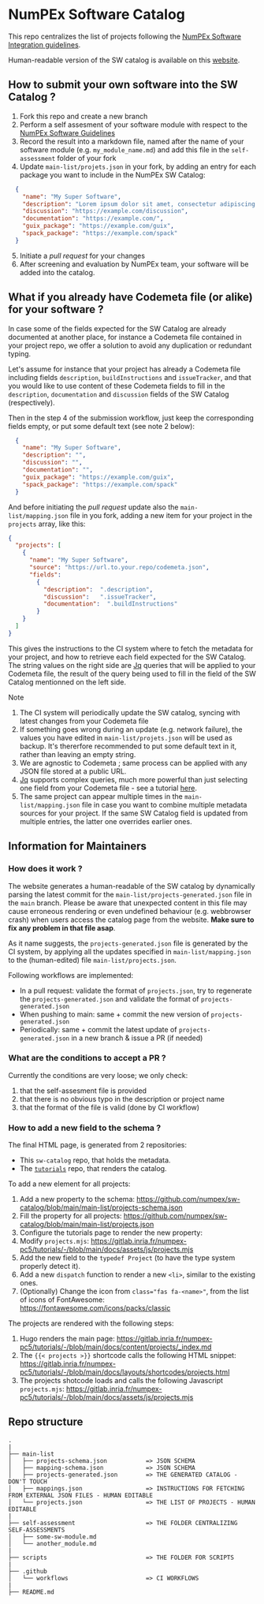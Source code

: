 # NumPEx Software Catalog

This repo centralizes the list of projects following the [NumPEx Software Integration guidelines](https://numpex-pc5.gitlabpages.inria.fr/tutorials/projects/guidelines/index.html).

Human-readable version of the SW catalog is available on this [website](https://numpex-pc5.gitlabpages.inria.fr/tutorials/projects/index.html).

## How to submit your own software into the SW Catalog ?

1. Fork this repo and create a new branch
2. Perform a self assesment of your software module with respect to the [NumPEx Software Guidelines](https://numpex-pc5.gitlabpages.inria.fr/tutorials/projects/guidelines/index.html)
3. Record the result into a markdown file, named after the name of your software module (e.g. `my_module_name.md`) and add this file in the `self-assessment` folder of your fork
4. Update `main-list/projets.json` in your fork, by adding an entry for each package you want to include in the NumPEx SW Catalog:
~~~~json
  {
    "name": "My Super Software",
    "description": "Lorem ipsum dolor sit amet, consectetur adipiscing elit, sed do eiusmod\ntempor incididunt ut labore et dolore magna aliqua. Ut enim ad minim\nveniam, quis nostrud exercitation ullamco laboris nisi ut aliquip ex ea\ncommodo consequat. Duis aute irure dolor in reprehenderit in voluptate\nvelit esse cillum dolore eu fugiat nulla pariatur. Excepteur sint occaecat\ncupidatat non proident, sunt in culpa qui officia deserunt mollit anim id\nest laborum.\n",
    "discussion": "https://example.com/discussion",
    "documentation": "https://example.com/",
    "guix_package": "https://example.com/guix",
    "spack_package": "https://example.com/spack"
  }
~~~~
5. Initiate a _pull request_ for your changes
6. After screening and evaluation by NumPEx team, your software will be added into the catalog.

## What if you already have Codemeta file (or alike) for your software ?

In case some of the fields expected for the SW Catalog are already documented at another place, for instance a Codemeta file contained in your project repo, we offer a solution to avoid any duplication or redundant typing.

Let's assume for instance that your project has already a Codemeta file including fields `description`, `buildInstructions` and `issueTracker`, and that you would like to use content of these Codemeta fields to fill in the `description`, `documentation` and `discussion` fields of the SW Catalog (respectively).

Then in the step 4 of the submission workflow, just keep the corresponding fields empty, or put some default text (see note 2 below):
~~~~json
  {
    "name": "My Super Software",
    "description": "",
    "discussion": "",
    "documentation": "",
    "guix_package": "https://example.com/guix",
    "spack_package": "https://example.com/spack"
  }
~~~~

And before initiating the _pull request_  update also the `main-list/mapping.json` file in you fork, adding a new item for your project in the `projects` array, like this:
~~~~json
{
  "projects": [
    {
      "name": "My Super Software",
      "source": "https://url.to.your.repo/codemeta.json",
      "fields": 
        {
          "description":  ".description",
		  "discussion":   ".issueTracker",
		  "documentation":  ".buildInstructions"
        }
    }
  ]
}
~~~~
This gives the instructions to the CI system where to fetch the metadata for your project, and how to retrieve each field expected for the SW Catalog. The string values on the right side are [Jq](https://jqlang.org/) queries that will be applied to your Codemeta file, the result of the query being used to fill in the field of the SW Catalog mentionned on the left side.

> [!Note]
> 1. The CI system will periodically update the SW catalog, syncing with latest changes from your Codemeta file
> 2. If something goes wrong during an update (e.g. network failure), the values you have edited in `main-list/projets.json` will be used as backup. 
> It's thererfore recommended to put some default text in it, rather than leaving an empty string.
> 3. We are agnostic to Codemeta ; same process can be applied with any JSON file stored at a public URL.
> 4. [Jq](https://jqlang.org/) supports complex queries, much more powerful than just selecting one field from your Codemeta file - see a tutorial [here](https://www.baeldung.com/linux/jq-command-json).
> 5. The same project can appear multiple times in the `main-list/mapping.json` file  in case you want to combine multiple metadata sources for your project. If the same SW Catalog field is updated from multiple entries, the latter one overrides earlier ones.

## Information for Maintainers

### How does it work ? 

The website generates a human-readable of the SW catalog by dynamically parsing the latest commit for the `main-list/projects-generated.json` file in the `main` branch. 
Please be aware that unexpected content in this file may cause erroneous rendering or even undefined behaviour (e.g. webbrowser crash) when users access the catalog page from the website. **Make sure to fix any problem in that file asap**.

As it name suggests, the `projects-generated.json` file is generated by the CI system, by applying all the updates specified in `main-list/mapping.json` to the (human-edited) file `main-list/projects.json`.

Following workflows are implemented:
- In a pull request: validate the format of `projects.json`, try to regenerate the `projects-generated.json` and validate the format of `projects-generated.json`
- When pushing to main: same + commit the new version of `projects-generated.json`
- Periodically: same + commit the latest update of `projects-generated.json` in a new branch & issue a PR (if needed)

### What are the conditions to accept a PR ?

Currently the conditions are very loose; we only check:
1. that the self-assesment file is provided
2. that there is no obvious typo in the description or project name
3. that the format of the file is valid (done by CI workflow)

### How to add a new field to the schema ?

The final HTML page, is generated from 2 repositories:

- This `sw-catalog` repo, that holds the metadata.
- The [`tutorials`](https://gitlab.inria.fr/numpex-pc5/tutorials) repo, that renders the catalog.

To add a new element for all projects:

1. Add a new property to the schema: https://github.com/numpex/sw-catalog/blob/main/main-list/projects-schema.json
2. Fill the property for all projects: https://github.com/numpex/sw-catalog/blob/main/main-list/projects.json
3. Configure the tutorials page to render the new property:
  1. Modify `projects.mjs`: https://gitlab.inria.fr/numpex-pc5/tutorials/-/blob/main/docs/assets/js/projects.mjs
  2. Add the new field to the `typedef Project` (to have the type system properly detect it).
  3. Add a new `dispatch` function to render a new `<li>`, similar to the existing ones.
  4. (Optionally) Change the icon from `class="fas fa-<name>"`, from the list of icons of FontAwesome: https://fontawesome.com/icons/packs/classic

The projects are rendered with the following steps:

1. Hugo renders the main page: https://gitlab.inria.fr/numpex-pc5/tutorials/-/blob/main/docs/content/projects/_index.md
2. The `{{< projects >}}` shortcode calls the following HTML snippet: https://gitlab.inria.fr/numpex-pc5/tutorials/-/blob/main/docs/layouts/shortcodes/projects.html
3. The projects shotcode loads and calls the following Javascript `projects.mjs`: https://gitlab.inria.fr/numpex-pc5/tutorials/-/blob/main/docs/assets/js/projects.mjs

## Repo structure
```
.
|
├── main-list
│   ├── projects-schema.json           => JSON SCHEMA
│   ├── mapping-schema.json            => JSON SCHEMA
│   ├── projects-generated.json        => THE GENERATED CATALOG - DON'T TOUCH
│   ├── mappings.json                  => INSTRUCTIONS FOR FETCHING FROM EXTERNAL JSON FILES - HUMAN EDITABLE
│   └── projects.json                  => THE LIST OF PROJECTS - HUMAN EDITABLE
|
├── self-assessment                    => THE FOLDER CENTRALIZING SELF-ASSESSMENTS
│   ├── some-sw-module.md
│   └── another_module.md
|
├── scripts                            => THE FOLDER FOR SCRIPTS
|
├── .github
│   └── workflows                      => CI WORKFLOWS
|
├── README.md
````
